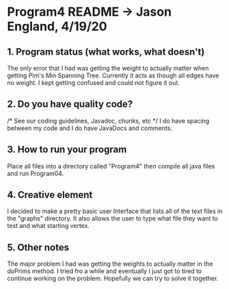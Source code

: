 # Program4 README -> Jason England, 4/19/20

## 1. Program status (what works, what doesn't)
The only error that I had was getting the weight to actually matter when getting Pim's Min Spanning Tree.
Currently it acts as though all edges have no weight. I kept getting confused and could not figure it out.


## 2. Do you have quality code? 
/* See our coding guidelines, Javadoc, chunks, etc */
I do have spacing between my code and I do have JavaDocs and comments.



## 3. How to run your program
Place all files into a directory called "Program4"
then compile all java files and run Program04.



## 4. Creative element
I decided to make a pretty basic user Interface that lists all of the text files in the "graphs" directory.
It also allows the user to type what file they want to test and what starting vertex.



## 5. Other notes
The major problem I had was getting the weights to actually matter in the doPrims method. I tried fro a while and eventually
I just got to tired to continue working on the problem. Hopefully we can try to solve it together.
